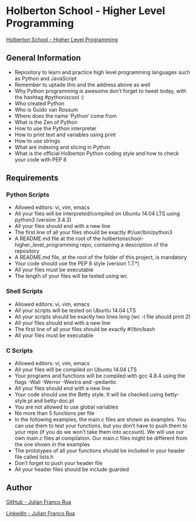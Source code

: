 #  Holberton School - Higher Level Programming

[Holberton School - Higher Level Programming](https://intranet.hbtn.io/projects/231)

##  General Information

 - Repository to learn and practice high level programming languages such as Python and JavaScript
 - Remember to uptade this and the address above as well
 - Why Python programming is awesome don’t forget to tweet today, with the hashtag #pythoniscool :)
 - Who created Python
 - Who is Guido van Rossum
 - Where does the name ‘Python’ come from
 - What is the Zen of Python
 - How to use the Python interpreter
 - How to print text and variables using print
 - How to use strings
 - What are indexing and slicing in Python
 - What is the official Holberton Python coding style and how to check your code with PEP 8

## Requirements

### Python Scripts

 - Allowed editors: vi, vim, emacs
 - All your files will be interpreted/compiled on Ubuntu 14.04 LTS using python3 (version 3.4.3)
 - All your files should end with a new line
 - The first line of all your files should be exactly #!/usr/bin/python3
 - A README.md file at the root of the holbertonschool-higher_level_programming repo, containing a description of the repository
 - A README.md file, at the root of the folder of this project, is mandatory
 - Your code should use the PEP 8 style (version 1.7.*)
 - All your files must be executable
 - The length of your files will be tested using wc

### Shell Scripts

 - Allowed editors: vi, vim, emacs
 - All your scripts will be tested on Ubuntu 14.04 LTS
 - All your scripts should be exactly two lines long (wc -l file should print 2)
 - All your files should end with a new line
 - The first line of all your files should be exactly #!/bin/bash
 - All your files must be executable

### C Scripts

 - Allowed editors: vi, vim, emacs
 - All your files will be compiled on Ubuntu 14.04 LTS
 - Your programs and functions will be compiled with gcc 4.8.4 using the flags -Wall -Werror -Wextra and -pedantic
 - All your files should end with a new line
 - Your code should use the Betty style. It will be checked using betty-style.pl and betty-doc.pl
 - You are not allowed to use global variables
 - No more than 5 functions per file
 - In the following examples, the main.c files are shown as examples. You can use them to test your functions, but you don’t have to push them to your repo (if you do we won’t take them into account). We will use our own main.c files at compilation. Our main.c files might be different from the one shown in the examples
 - The prototypes of all your functions should be included in your header file called lists.h
 - Don’t forget to push your header file
 - All your header files should be include guarded

## Author

[GitHub - Julian Franco Rua](https://github.com/julianfrancor)

[LinkedIn - Julian Franco Rua](https://www.linkedin.com/in/julianfrancor/)
